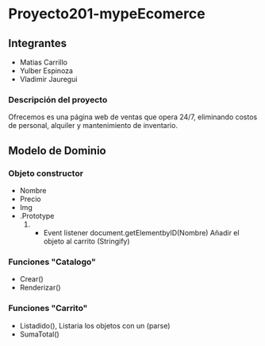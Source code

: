 # Proyecto201-mypeEcomerce

## Integrantes

- Matias Carrillo
- Yulber Espinoza
- Vladimir Jauregui

### Descripción del proyecto

 Ofrecemos es una página web de ventas que opera 24/7, eliminando costos de personal, alquiler y mantenimiento de inventario.

## Modelo de Dominio

### Objeto constructor

- Nombre
- Precio
- Img
- .Prototype
    1. - Event listener
    document.getElementbyID(Nombre)
    Añadir el objeto al carrito (Stringify)

### Funciones "Catalogo"

- Crear()
- Renderizar()

### Funciones "Carrito"

- Listadido(), Listaria los objetos con un (parse)
- SumaTotal()
